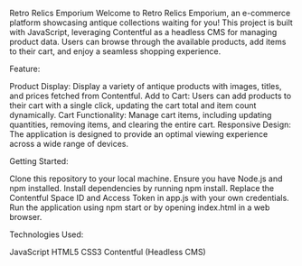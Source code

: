 Retro Relics Emporium
Welcome to Retro Relics Emporium, an e-commerce platform showcasing antique collections waiting for you! 
This project is built with JavaScript, leveraging Contentful as a headless CMS for managing product data. 
Users can browse through the available products, add items to their cart, and enjoy a seamless shopping experience.

Feature:

Product Display: Display a variety of antique products with images, titles, and prices fetched from Contentful.
Add to Cart: Users can add products to their cart with a single click, updating the cart total and item count dynamically.
Cart Functionality: Manage cart items, including updating quantities, removing items, and clearing the entire cart.
Responsive Design: The application is designed to provide an optimal viewing experience across a wide range of devices.

Getting Started:

Clone this repository to your local machine.
Ensure you have Node.js and npm installed.
Install dependencies by running npm install.
Replace the Contentful Space ID and Access Token in app.js with your own credentials.
Run the application using npm start or by opening index.html in a web browser.

Technologies Used:

JavaScript
HTML5
CSS3
Contentful (Headless CMS)
